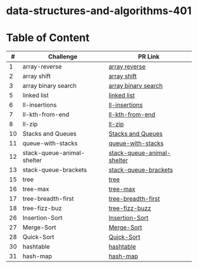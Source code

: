 # data-structures-and-algorithms-401

# Table of Content 

|#|Challenge|PR Link|
|----|-----|-------|
|1|array-reverse|[array reverse](./challenges/array/array_reverse/README.md)|
|2|array shift|[array shift](./challenges/array/array_shift/README.md)|
|3|array binary search|[array binary search](./challenges/array/array_binary_search/README.md)|
|5|linked list|[linked list](./data-structures/linked_list/README.md)|
|6|ll-insertions|[ll-insertions](./data-structures/linked_list/README.md)|
|7|ll-kth-from-end|[ll-kth-from-end](./data-structures/linked_list/README.md)|
|8|ll-zip|[ll-zip](./challenges/linked_list/ll-zip/README.md)|
|10|Stacks and Queues|[Stacks and Queues](./data-structures/stack-and-queue/README.md)|
|11|queue-with-stacks|[queue-with-stacks](./challenges/queue_and_stack/queue-with-stacks/README.md)|
|12|stack-queue-animal-shelter|[stack-queue-animal-shelter](./challenges/queue_and_stack/stack_queue_animal_shelter/README.md)|
|13|stack-queue-brackets|[stack-queue-brackets](./challenges/queue_and_stack/stack-queue-brackets/README.md)|
|15|tree|[tree](./data-structures/trees/README.md)|
|16|tree-max|[tree-max](./data-structures/trees/README.md)|
|17|tree-breadth-first|[tree-breadth-first](./challenges/tree/tree-breadth-first/README.md)|
|18|tree-fizz-buz|[tree-fizz-buzz](./challenges/tree/tree-fizz-buzz/README.md)|
|26|Insertion-Sort|[Insertion-Sort](./challenges/array/insertion-sort/README.md)|
|27|Merge-Sort|[Merge-Sort](./challenges/array/merge_sort/README.md)|
|28|Quick-Sort|[Quick-Sort](./challenges/array/quick_sort/README.md)|
|30|hashtable|[hashtable](./data-structures/hashtable/README.md)|
|31|hash-map|[hash-map](./challenges/hash_table/hashmap-repeated-word/README.md)|



